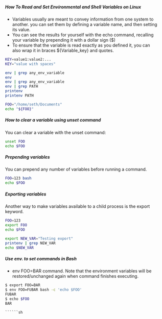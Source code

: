 ##### How To Read and Set Environmental and Shell Variables on Linux
- Variables usually are meant to convey information from one system to another. you can set them by defining a variable name, and then setting its value.
- You can see the results for yourself with the echo command, recalling your variable by prepending it with a dollar sign ($)
- To ensure that the variable is read exactly as you defined it, you can also wrap it in braces ${Variable_key} and quotes.

``````sh
KEY=value1:value2:...
KEY="value with spaces"

env | grep any_env_variable
env
env | grep any_env_variable
env | grep PATH
printenv
printenv PATH

FOO="/home/seth/Documents"
echo "${FOO}"

``````

##### How to clear a variable using unset command
You can clear a variable with the unset command:

``````sh
unset FOO
echo $FOO 
``````
##### Prepending variables
You can prepend any number of variables before running a command.
``````sh
FOO=123 bash
echo $FOO

``````
##### Exporting variables
Another way to make variables available to a child process is the export keyword.

``````sh
FOO=123
export FOO
echo $FOO

export NEW_VAR="Testing export"
printenv | grep NEW_VAR
echo $NEW_VAR
``````

##### Use env. to set commands in Bash
- env FOO=BAR command. Note that the environment variables will be restored/unchanged again when command finishes executing.

``````sh
$ export FOO=BAR
$ env FOO=FUBAR bash -c 'echo $FOO'
FUBAR
$ echo $FOO
BAR

``````

``````
``````sh


``````
``````sh


``````
